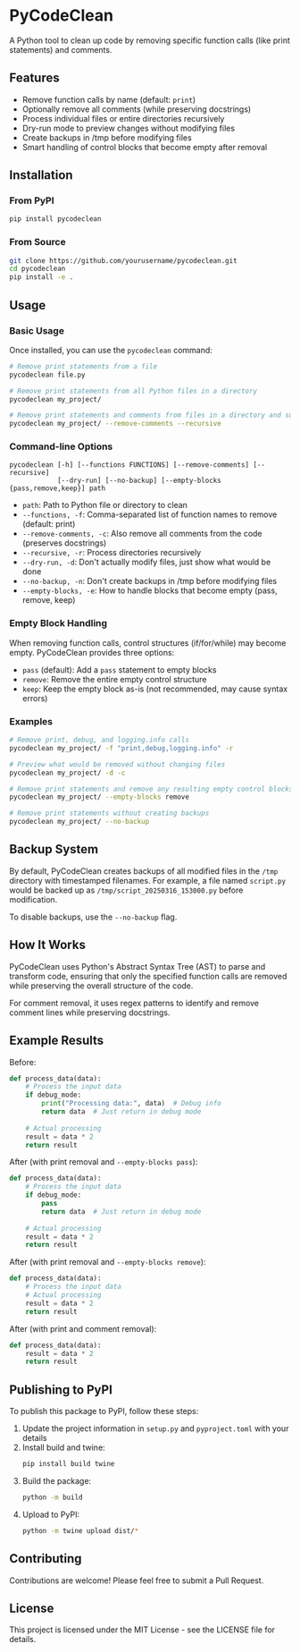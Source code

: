 # PyCodeClean

A Python tool to clean up code by removing specific function calls (like print statements) and comments.

## Features

- Remove function calls by name (default: `print`)
- Optionally remove all comments (while preserving docstrings)
- Process individual files or entire directories recursively
- Dry-run mode to preview changes without modifying files
- Create backups in /tmp before modifying files
- Smart handling of control blocks that become empty after removal

## Installation

### From PyPI

```bash
pip install pycodeclean
```

### From Source

```bash
git clone https://github.com/yourusername/pycodeclean.git
cd pycodeclean
pip install -e .
```

## Usage

### Basic Usage

Once installed, you can use the `pycodeclean` command:

```bash
# Remove print statements from a file
pycodeclean file.py

# Remove print statements from all Python files in a directory
pycodeclean my_project/

# Remove print statements and comments from files in a directory and subdirectories
pycodeclean my_project/ --remove-comments --recursive
```

### Command-line Options

```
pycodeclean [-h] [--functions FUNCTIONS] [--remove-comments] [--recursive] 
            [--dry-run] [--no-backup] [--empty-blocks {pass,remove,keep}] path
```

- `path`: Path to Python file or directory to clean
- `--functions, -f`: Comma-separated list of function names to remove (default: print)
- `--remove-comments, -c`: Also remove all comments from the code (preserves docstrings)
- `--recursive, -r`: Process directories recursively
- `--dry-run, -d`: Don't actually modify files, just show what would be done
- `--no-backup, -n`: Don't create backups in /tmp before modifying files
- `--empty-blocks, -e`: How to handle blocks that become empty (pass, remove, keep)

### Empty Block Handling

When removing function calls, control structures (if/for/while) may become empty. PyCodeClean provides three options:

- `pass` (default): Add a `pass` statement to empty blocks
- `remove`: Remove the entire empty control structure
- `keep`: Keep the empty block as-is (not recommended, may cause syntax errors)

### Examples

```bash
# Remove print, debug, and logging.info calls
pycodeclean my_project/ -f "print,debug,logging.info" -r

# Preview what would be removed without changing files
pycodeclean my_project/ -d -c

# Remove print statements and remove any resulting empty control blocks
pycodeclean my_project/ --empty-blocks remove

# Remove print statements without creating backups
pycodeclean my_project/ --no-backup
```

## Backup System

By default, PyCodeClean creates backups of all modified files in the `/tmp` directory with timestamped filenames. For example, a file named `script.py` would be backed up as `/tmp/script_20250316_153000.py` before modification.

To disable backups, use the `--no-backup` flag.

## How It Works

PyCodeClean uses Python's Abstract Syntax Tree (AST) to parse and transform code, ensuring that only the specified function calls are removed while preserving the overall structure of the code. 

For comment removal, it uses regex patterns to identify and remove comment lines while preserving docstrings.

## Example Results

Before:
```python
def process_data(data):
    # Process the input data
    if debug_mode:
        print("Processing data:", data)  # Debug info
        return data  # Just return in debug mode
    
    # Actual processing
    result = data * 2
    return result
```

After (with print removal and `--empty-blocks pass`):
```python
def process_data(data):
    # Process the input data
    if debug_mode:
        pass
        return data  # Just return in debug mode
    
    # Actual processing
    result = data * 2
    return result
```

After (with print removal and `--empty-blocks remove`):
```python
def process_data(data):
    # Process the input data
    # Actual processing
    result = data * 2
    return result
```

After (with print and comment removal):
```python
def process_data(data):
    result = data * 2
    return result
```

## Publishing to PyPI

To publish this package to PyPI, follow these steps:

1. Update the project information in `setup.py` and `pyproject.toml` with your details
2. Install build and twine:
   ```bash
   pip install build twine
   ```
3. Build the package:
   ```bash
   python -m build
   ```
4. Upload to PyPI:
   ```bash
   python -m twine upload dist/*
   ```

## Contributing

Contributions are welcome! Please feel free to submit a Pull Request.

## License

This project is licensed under the MIT License - see the LICENSE file for details.
